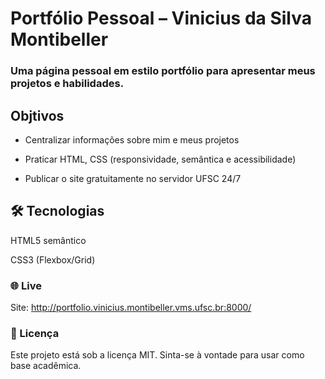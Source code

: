 # Portfólio Pessoal – Vinicius da Silva Montibeller

### Uma página pessoal em estilo portfólio para apresentar meus projetos e habilidades.

## Objtivos

- Centralizar informações sobre mim e meus projetos

- Praticar HTML, CSS (responsividade, semântica e acessibilidade)

- Publicar o site gratuitamente no servidor UFSC 24/7


## 🛠️ Tecnologias

HTML5 semântico

CSS3 (Flexbox/Grid)

### 🌐 Live

Site: http://portfolio.vinicius.montibeller.vms.ufsc.br:8000/

### 📄 Licença

Este projeto está sob a licença MIT. Sinta-se à vontade para usar como base acadêmica.